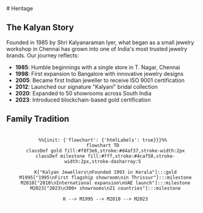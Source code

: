 
<style>
/* Light Theme */
[data-md-color-scheme="default"] h1, 
[data-md-color-scheme="default"] h2, 
[data-md-color-scheme="default"] h3, 
[data-md-color-scheme="default"] h4, 
[data-md-color-scheme="default"] h5, 
[data-md-color-scheme="default"] h6 {
    color: blue !important;
}

/* Dark Theme */
[data-md-color-scheme="slate"] h1, 
[data-md-color-scheme="slate"] h2, 
[data-md-color-scheme="slate"] h3, 
[data-md-color-scheme="slate"] h4, 
[data-md-color-scheme="slate"] h5, 
[data-md-color-scheme="slate"] h6 {
    color:rgb(245, 121, 5) !important;
}
</style>
</style>
# Heritage

## The Kalyan Story

Founded in 1985 by Shri Kalyanaraman Iyer, what began as a small jewelry workshop in Chennai has grown into one of India's most trusted jewelry brands. Our journey reflects:

- **1985**: Humble beginnings with a single store in T. Nagar, Chennai
- **1998**: First expansion to Bangalore with innovative jewelry designs
- **2005**: Became first Indian jeweller to receive ISO 9001 certification
- **2012**: Launched our signature "Kalyani" bridal collection
- **2020**: Expanded to 50 showrooms across South India
- **2023**: Introduced blockchain-based gold certification

## Family Tradition


```mermaid
%%{init: {'flowchart': {'htmlLabels': true}}}%%
flowchart TD
  classDef gold fill:#f8f3e6,stroke:#d4af37,stroke-width:2px
  classDef milestone fill:#fff,stroke:#4caf50,stroke-width:2px,stroke-dasharray:5

  K["Kalyan Jewellers\nFounded 1993 in Kerala"]:::gold
  M1995["1995\nFirst flagship showroom\nin Thrissur"]:::milestone
  M2010["2010\nInternational expansion\nUAE launch"]:::milestone
  M2023["2023\n300+ showrooms\n21 countries"]:::milestone

  K --> M1995 --> M2010 --> M2023
```
<style>
/* Mermaid diagram styling */
.mermaid {
    background: rgba(255, 255, 255, 0.1); /* Adjust transparency */
    border-radius: 8px;
    padding: 16px;
    margin: 20px 0;
    text-align: center;
    backdrop-filter: blur(5px); /* Adds a subtle blur effect */
}
  
  /* Gold-themed nodes */
  .mermaid .node rect.gold {
    filter: drop-shadow(0 2px 4px rgba(212, 175, 55, 0.3));
  }
  
</style>

<style>
h1:hover, h2:hover, h3:hover h4:hover, h5:hover, h6:hover {
    opacity: 0.7; /* Dims the text when hovered */
    transition: opacity 0.3s ease-in-out;
    cursor: pointer;
}
</style>
